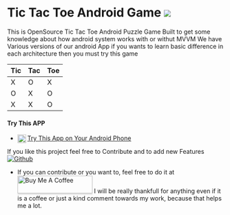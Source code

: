 # Tic Tac Toe Android Game  ![](https://visitor-badge.laobi.icu/badge?page_id=Tejeet)
This is OpenSource Tic Tac Toe Android Puzzle Game Built to get some knowledge about how android system works with or withut MVVM We have Various versions of our android App if you wants to learn basic difference in each architecture then you must try this game

| Tic | Tac | Toe |
|--|--|--|
| X | O | X |
| O | X | O |
| X | X | O |


#### Try This APP
- <a href="https://play.google.com/store/apps/details?id=com.tejeet.tictactoegame">
  <img align="left" alt="Tic Tac Toe Game" width="20px" src="https://tejeet.com/images/github/googleplay.png" /> Try This App on Your Android Phone
</a> 

If you like this project feel free to Contribute and to add new Features
[![Github](https://img.shields.io/github/followers/Tejee?label=Follow&style=social)](https://github.com/Tejee)
<br>

- If you can contribute or you want to, feel free to do it at <a href="https://www.buymeacoffee.com/tejeet" target="_blank"><img src="https://www.buymeacoffee.com/assets/img/custom_images/orange_img.png" alt="Buy Me A Coffee" style="height: 41px !important;width: 174px !important;box-shadow: 0px 3px 2px 0px rgba(190, 190, 190, 0.5) !important;-webkit-box-shadow: 0px 3px 2px 0px rgba(190, 190, 190, 0.5) !important;" ></a> I will be really thankfull for anything even if it is a coffee or just a kind comment towards my work, because that helps me a lot.




